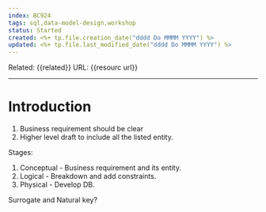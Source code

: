 ```yaml
---
index: BC924
tags: sql,data-model-design,workshop
status: Started
created: <%+ tp.file.creation_date("dddd Do MMMM YYYY") %>
updated: <%+ tp.file.last_modified_date("dddd Do MMMM YYYY") %>
---
```

Related: {{related}}
URL: {{resourc url}}

---

# Introduction


1. Business requirement should be clear
2. Higher level draft to include all the listed entity. 

Stages:
1. Conceptual - Business requirement and its entity. 
2. Logical - Breakdown and add constraints. 
3. Physical - Develop DB.

Surrogate and Natural key? 